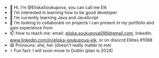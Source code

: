- 👋 Hi, I’m @EliskaSoukupova, you can call me Elk
- 👀 I’m interested in learning how to be good developer
- 🌱 I’m currently learning Java and JavaScript
- 💞️ I’m looking to collaborate on projects I can present in my portfolio and gain experience from
- 📫 How to reach me: email: eliska.soukupova096@gmail.com, linkedin: www.linkedin.com/in/eliska-soukupova-elk, or on disocrd Elktes #1088
- 😄 Pronouns: she, her (doesn't really matter to me)
- ⚡ Fun fact: I will soon move to Dublin (plan is 2024)

<!---
EliskaSoukupova/EliskaSoukupova is a ✨ special ✨ repository because its `README.md` (this file) appears on your GitHub profile.
You can click the Preview link to take a look at your changes.
--->

